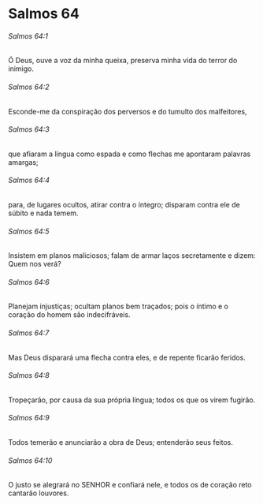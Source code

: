 # Salmos 64

###### Salmos 64:1

Ó Deus, ouve a voz da minha queixa, preserva minha vida do terror do inimigo.

###### Salmos 64:2

Esconde-me da conspiração dos perversos e do tumulto dos malfeitores,

###### Salmos 64:3

que afiaram a língua como espada e como flechas me apontaram palavras amargas;

###### Salmos 64:4

para, de lugares ocultos, atirar contra o íntegro; disparam contra ele de súbito e nada temem.

###### Salmos 64:5

Insistem em planos maliciosos; falam de armar laços secretamente e dizem: Quem nos verá?

###### Salmos 64:6

Planejam injustiças; ocultam planos bem traçados; pois o íntimo e o coração do homem são indecifráveis.

###### Salmos 64:7

Mas Deus disparará uma flecha contra eles, e de repente ficarão feridos.

###### Salmos 64:8

Tropeçarão, por causa da sua própria língua; todos os que os virem fugirão.

###### Salmos 64:9

Todos temerão e anunciarão a obra de Deus; entenderão seus feitos.

###### Salmos 64:10

O justo se alegrará no SENHOR e confiará nele, e todos os de coração reto cantarão louvores.

